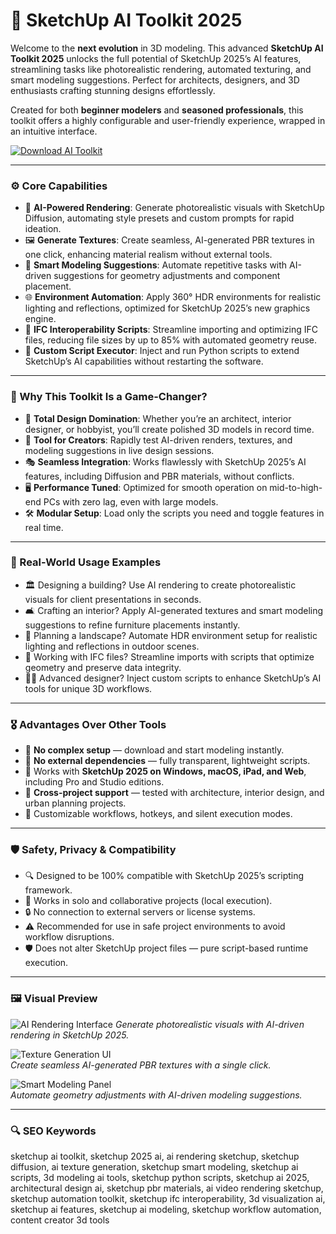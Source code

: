 # 🧬 SketchUp AI Toolkit 2025

Welcome to the **next evolution** in 3D modeling. This advanced **SketchUp AI Toolkit 2025** unlocks the full potential of SketchUp 2025’s AI features, streamlining tasks like photorealistic rendering, automated texturing, and smart modeling suggestions. Perfect for architects, designers, and 3D enthusiasts crafting stunning designs effortlessly.

Created for both **beginner modelers** and **seasoned professionals**, this toolkit offers a highly configurable and user-friendly experience, wrapped in an intuitive interface.

<!-- ПОДСКАЗКА НА РУССКОМ: Вставьте ссылку на страницу или файл для скачивания toolkit (например, https://example.com/download) вместо INSERT_DOWNLOAD_LINK_HERE -->
[![Download AI Toolkit](https://img.shields.io/badge/Download-SketchUp_AI_Toolkit-purple)](INSERT_DOWNLOAD_LINK_HERE)

---

### ⚙️ Core Capabilities

- 🎨 **AI-Powered Rendering**: Generate photorealistic visuals with SketchUp Diffusion, automating style presets and custom prompts for rapid ideation.  
- 🖼️ **Generate Textures**: Create seamless, AI-generated PBR textures in one click, enhancing material realism without external tools.  
- 📐 **Smart Modeling Suggestions**: Automate repetitive tasks with AI-driven suggestions for geometry adjustments and component placement.  
- 🌐 **Environment Automation**: Apply 360° HDR environments for realistic lighting and reflections, optimized for SketchUp 2025’s new graphics engine.  
- 🔄 **IFC Interoperability Scripts**: Streamline importing and optimizing IFC files, reducing file sizes by up to 85% with automated geometry reuse.  
- 🧾 **Custom Script Executor**: Inject and run Python scripts to extend SketchUp’s AI capabilities without restarting the software.  

---

### 🧠 Why This Toolkit Is a Game-Changer?

- 🎯 **Total Design Domination**: Whether you’re an architect, interior designer, or hobbyist, you’ll create polished 3D models in record time.  
- 🧰 **Tool for Creators**: Rapidly test AI-driven renders, textures, and modeling suggestions in live design sessions.  
- 🎭 **Seamless Integration**: Works flawlessly with SketchUp 2025’s AI features, including Diffusion and PBR materials, without conflicts.  
- 🖥 **Performance Tuned**: Optimized for smooth operation on mid-to-high-end PCs with zero lag, even with large models.  
- 🛠 **Modular Setup**: Load only the scripts you need and toggle features in real time.  

---

### 🔬 Real-World Usage Examples

- 🏛️ Designing a building? Use AI rendering to create photorealistic visuals for client presentations in seconds.  
- 🛋️ Crafting an interior? Apply AI-generated textures and smart modeling suggestions to refine furniture placements instantly.  
- 🌳 Planning a landscape? Automate HDR environment setup for realistic lighting and reflections in outdoor scenes.  
- 📑 Working with IFC files? Streamline imports with scripts that optimize geometry and preserve data integrity.  
- 🧑‍💻 Advanced designer? Inject custom scripts to enhance SketchUp’s AI tools for unique 3D workflows.  

---

### 🎖 Advantages Over Other Tools

- 💯 **No complex setup** — download and start modeling instantly.  
- 🚫 **No external dependencies** — fully transparent, lightweight scripts.  
- 🔄 Works with **SketchUp 2025 on Windows, macOS, iPad, and Web**, including Pro and Studio editions.  
- 🔄 **Cross-project support** — tested with architecture, interior design, and urban planning projects.  
- 🔧 Customizable workflows, hotkeys, and silent execution modes.  

---

### 🛡️ Safety, Privacy & Compatibility

- 🔍 Designed to be 100% compatible with SketchUp 2025’s scripting framework.  
- 🧩 Works in solo and collaborative projects (local execution).  
- 🔒 No connection to external servers or license systems.  
- ⚠️ Recommended for use in safe project environments to avoid workflow disruptions.  
- 🛡️ Does not alter SketchUp project files — pure script-based runtime execution.  

---

### 🖼 Visual Preview

<!-- ПОДСКАЗКА НА РУССКОМ: Вставьте прямую ссылку на первое изображение (например, https://i.imgur.com/xyz789.jpg) вместо INSERT_IMAGE_LINK_HERE_1. Это должен быть скриншот интерфейса AI-рендеринга -->
![AI Rendering Interface](https://mnml.ai/static/sketchup/sketchup-ai-render.png) 
*Generate photorealistic visuals with AI-driven rendering in SketchUp 2025.*

<!-- ПОДСКАЗКА НА РУССКОМ: Вставьте прямую ссылку на второе изображение (например, https://i.imgur.com/pqr456.jpg) вместо INSERT_IMAGE_LINK_HERE_2. Это должен быть скриншот интерфейса текстурирования -->
![Texture Generation UI](https://i.ytimg.com/vi/O41yYRgM_rU/maxresdefault.jpg)  
*Create seamless AI-generated PBR textures with a single click.*

<!-- ПОДСКАЗКА НА РУССКОМ: Вставьте прямую ссылку на третье изображение (например, https://i.imgur.com/lmn123.jpg) вместо INSERT_IMAGE_LINK_HERE_3. Это должен быть скриншот интерфейса моделирования -->
![Smart Modeling Panel](https://i.ytimg.com/vi/Nd2WEpDL3JQ/maxresdefault.jpg)  
*Automate geometry adjustments with AI-driven modeling suggestions.*

---

### 🔍 SEO Keywords

sketchup ai toolkit, sketchup 2025 ai, ai rendering sketchup, sketchup diffusion, ai texture generation, sketchup smart modeling, sketchup ai scripts, 3d modeling ai tools, sketchup python scripts, sketchup ai 2025, architectural design ai, sketchup pbr materials, ai video rendering sketchup, sketchup automation toolkit, sketchup ifc interoperability, 3d visualization ai, sketchup ai features, sketchup ai modeling, sketchup workflow automation, content creator 3d tools
